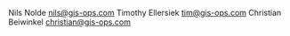 Nils Nolde <nils@gis-ops.com>
Timothy Ellersiek <tim@gis-ops.com>
Christian Beiwinkel <christian@gis-ops.com>
